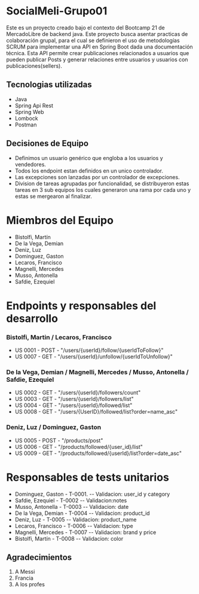 # SocialMeli-Grupo01

Este es un proyecto creado bajo el contexto del Bootcamp 21 de MercadoLibre de backend java.
Este proyecto busca asentar practicas de colaboración grupal, para el cual se definieron el uso de metodologías SCRUM para implementar una API en Spring Boot dada una documentación técnica.
Esta API permite crear publicaciones relacionados a usuarios que pueden publicar Posts y generar relaciones entre usuarios y usuarios con publicaciones(sellers).


## Tecnologias utilizadas

- Java
- Spring Api Rest
- Spring Web
- Lombock
- Postman

## Decisiones de Equipo
- Definimos un usuario genérico que engloba a los usuarios y vendedores.
- Todos los endpoint estan definidos en un unico controlador.
- Las excepciones son lanzadas por un controlador de excepciones.
- Division de tareas agrupadas por funcionalidad, se distribuyeron estas tareas en 3 sub equipos los cuales generaron una rama por cada uno y estas se mergearon al finalizar.


# Miembros del Equipo
- Bistolfi, Martín
- De la Vega, Demian
- Deniz, Luz
- Dominguez, Gaston
- Lecaros, Francisco
- Magnelli, Mercedes
- Musso, Antonella
- Safdie, Ezequiel


# Endpoints  y responsables del desarrollo

### Bistolfi, Martin / Lecaros, Francisco

- US 0001 - POST - "/users/{userId}/follow/{userIdToFollow}"
- US 0007 - GET - "/users/{userId}/unfollow/{userIdToUnfollow}"
    
### De la Vega, Demian / Magnelli, Mercedes / Musso, Antonella / Safdie, Ezequiel

- US 0002 - GET - "/users/{userId}/followers/count"
- US 0003 - GET - "/users/{userId}/followers/list"
- US 0004 - GET - "/users/{userId}/followed/list"
- US 0008 - GET - "/users/{UserID}/followed/list?order=name_asc"

### Deniz, Luz / Dominguez, Gaston

- US 0005 - POST - "/products/post"
- US 0006 - GET - "/products/followed/{user_id}/list"
- US 0009 - GET - "/products/followed/{userId}/list?order=date_asc"

# Responsables de tests unitarios

- Dominguez, Gaston - T-0001. -- Validacion: user_id y category
- Safdie, Ezequiel - T-0002 -- Validacion:notes
- Musso, Antonella - T-0003 -- Validacion: date
- De la Vega, Demian - T-0004 -- Validacion: product_id
- Deniz, Luz - T-0005 -- Validacion: product_name
- Lecaros, Francisco - T-0006 -- Validacion: type
- Magnelli, Mercedes - T-0007 -- Validacion: brand y price
- Bistolfi, Martín - T-0008 -- Validacion: color

## Agradecimientos
1. A Messi 
2. Francia
3. A los profes 